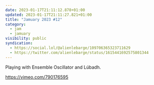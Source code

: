 ```yaml
---
date: 2023-01-17T21:11:12.878+01:00
updated: 2023-01-17T21:11:27.821+01:00
title: "Jamuary 2023 #12"
category:
  - jam
  - jamuary
visibility: public
syndication:
  - https://social.lol/@alienlebarge/109706365323711629
  - https://twitter.com/alienlebarge/status/1615441692575801344
---
```

Playing with Ensemble Oscillator and Lúbadh.

https://vimeo.com/790176595
